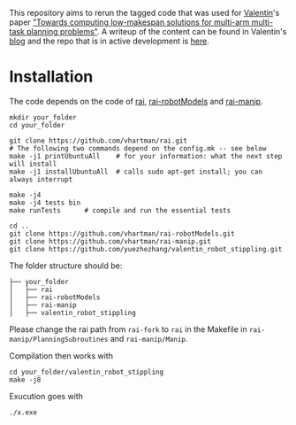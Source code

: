 This repository aims to rerun the tagged code that was used for [Valentin](https://vhartmann.com/)'s paper ["Towards computing low-makespan solutions for multi-arm multi-task planning problems"](https://arxiv.org/abs/2305.17527). A writeup of the content can be found in Valentin's [blog](https://vhartmann.com/low-makespan-tamp/) and the repo that is in active development is [here](https://github.com/vhartman/24-data-gen/tree/master). 

# Installation 
The code depends on the code of [rai](https://github.com/vhartman/rai), [rai-robotModels](https://github.com/vhartman/rai-robotModels) and [rai-manip](https://github.com/vhartman/rai-manip).

```
mkdir your_folder
cd your_folder

git clone https://github.com/vhartman/rai.git
# The following two commands depend on the config.mk -- see below
make -j1 printUbuntuAll    # for your information: what the next step will install
make -j1 installUbuntuAll  # calls sudo apt-get install; you can always interrupt

make -j4
make -j4 tests bin
make runTests      # compile and run the essential tests

cd ..
git clone https://github.com/vhartman/rai-robotModels.git
git clone https://github.com/vhartman/rai-manip.git 
git clone https://github.com/yuezhezhang/valentin_robot_stippling.git
```

The folder structure should be:
```
├── your_folder
│   ├── rai
│   ├── rai-robotModels
│   ├── rai-manip
│   ├── valentin_robot_stippling
```

Please change the rai path from `rai-fork` to `rai` in the Makefile in `rai-manip/PlanningSubroutines` and `rai-manip/Manip`.

Compilation then works with
```
cd your_folder/valentin_robot_stippling
make -j8
```
Exucution goes with
```
./x.exe
```


